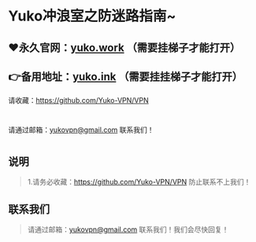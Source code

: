 Yuko冲浪室之防迷路指南~
==== 
:heart:永久官网：[yuko.work](https://yuko.work/) （需要挂梯子才能打开）
-------
:point_right:备用地址：[yuko.ink](https://yuko.ink/auth/login) （需要挂挂梯子才能打开）
-------
请收藏：https://github.com/Yuko-VPN/VPN
#
请通过邮箱：yukovpn@gmail.com 联系我们！
#
说明
-------  
>1.请务必收藏：https://github.com/Yuko-VPN/VPN
 防止联系不上我们！

联系我们
-------
>请通过邮箱：yukovpn@gmail.com 联系我们！我们会尽快回复！
